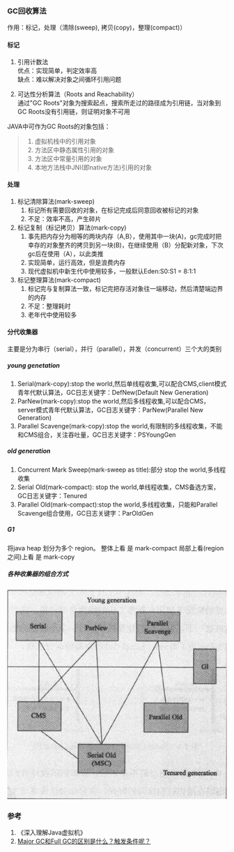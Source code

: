 ### GC回收算法  
作用：标记，处理（清除(sweep), 拷贝(copy)，整理(compact)） 

#### 标记 
1. 引用计数法  
优点：实现简单，判定效率高  
缺点：难以解决对象之间循环引用问题  

2. 可达性分析算法（Roots and Reachability）  
  通过"GC Roots"对象为搜索起点，搜索所走过的路径成为引用链，当对象到GC Roots没有引用链，则证明对象不可用  

JAVA中可作为GC Roots的对象包括：  
> 1. 虚拟机栈中的引用对象
> 2. 方法区中静态属性引用的对象
> 3. 方法区中常量引用的对象
> 4. 本地方法栈中JNI(即native方法)引用的对象

#### 处理  
1. 标记清除算法(mark-sweep)  
   1. 标记所有需要回收的对象，在标记完成后同意回收被标记的对象  
   2. 不足：效率不高，产生碎片  
2. 标记复制（标记拷贝）算法(mark-copy)   
   1. 事先把内存分为相等的两块内存（A,B），使用其中一块(A)，gc完成时把幸存的对象整齐的拷贝到另一块(B)，在继续使用（B）分配新对象，下次gc后在使用（A），以此类推  
   2. 实现简单，运行高效，但是浪费内存
   3. 现代虚拟机中新生代中使用较多，一般默认Eden:S0:S1 = 8:1:1  
3. 标记整理算法(mark-compact)  
   1.  标记完与复制算法一致，标记完把存活对象往一端移动，然后清楚端边界的内存  
   2. 不足：整理耗时  
   3. 老年代中使用较多

#### 分代收集器 
主要是分为串行（serial），并行（parallel），并发（concurrent）三个大的类别  

##### **young genetation**
1. Serial(mark-copy):stop the world,然后单线程收集,可以配合CMS,client模式青年代默认算法，GC日志关键字：DefNew(Default New Generation)  
2. ParNew(mark-copy):stop the world,然后多线程收集,可以配合CMS，server模式青年代默认算法，GC日志关键字：ParNew(Parallel New Generation)  
3. Parallel Scavenge(mark-copy):stop the world,有限制的多线程收集，不能和CMS组合，关注吞吐量，GC日志关键字：PSYoungGen  

##### **old generation**
1. Concurrent Mark Sweep(mark-sweep as title):部分 stop the world,多线程收集  
2. Serial Old(mark-compact): stop the world,单线程收集，CMS备选方案，GC日志关键字：Tenured  
3. Parallel Old(mark-compact):stop the world,多线程收集，只能和Parallel Scavenge组合使用，GC日志关键字：ParOldGen  

##### **G1**
将java heap 划分为多个 region。 整体上看 是 mark-compact 局部上看(region之间)上看 是 mark-copy  

##### 各种收集器的组合方式  
![image](pic/垃圾收集器.jpg)

### 参考  
1. 《深入理解Java虚拟机》  
2. [Major GC和Full GC的区别是什么？触发条件呢？](https://www.zhihu.com/question/41922036/answer/93079526)